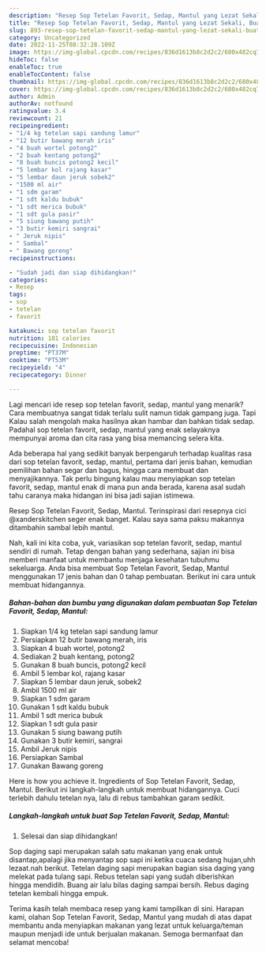 ```yaml
---
description: "Resep Sop Tetelan Favorit, Sedap, Mantul yang Lezat Sekali, Buat Buka Puasa Lezat"
title: "Resep Sop Tetelan Favorit, Sedap, Mantul yang Lezat Sekali, Buat Buka Puasa Lezat"
slug: 893-resep-sop-tetelan-favorit-sedap-mantul-yang-lezat-sekali-buat-buka-puasa-lezat
category: Uncategorized
date: 2022-11-25T08:32:28.109Z
image: https://img-global.cpcdn.com/recipes/836d1613b8c2d2c2/680x482cq70/sop-tetelan-favorit-sedap-mantul-foto-resep-utama.jpg
hideToc: false
enableToc: true
enableTocContent: false
thumbnail: https://img-global.cpcdn.com/recipes/836d1613b8c2d2c2/680x482cq70/sop-tetelan-favorit-sedap-mantul-foto-resep-utama.jpg
cover: https://img-global.cpcdn.com/recipes/836d1613b8c2d2c2/680x482cq70/sop-tetelan-favorit-sedap-mantul-foto-resep-utama.jpg
author: Admin
authorAv: notfound
ratingvalue: 3.4
reviewcount: 21
recipeingredient:
- "1/4 kg tetelan sapi sandung lamur"
- "12 butir bawang merah iris"
- "4 buah wortel potong2"
- "2 buah kentang potong2"
- "8 buah buncis potong2 kecil"
- "5 lembar kol rajang kasar"
- "5 lembar daun jeruk sobek2"
- "1500 ml air"
- "1 sdm garam"
- "1 sdt kaldu bubuk"
- "1 sdt merica bubuk"
- "1 sdt gula pasir"
- "5 siung bawang putih"
- "3 butir kemiri sangrai"
- " Jeruk nipis"
- " Sambal"
- " Bawang goreng"
recipeinstructions:

- "Sudah jadi dan siap dihidangkan!"
categories:
- Resep
tags:
- sop
- tetelan
- favorit

katakunci: sop tetelan favorit 
nutrition: 181 calories
recipecuisine: Indonesian
preptime: "PT37M"
cooktime: "PT53M"
recipeyield: "4"
recipecategory: Dinner

---
```



Lagi mencari ide resep sop tetelan favorit, sedap, mantul yang menarik? Cara membuatnya sangat tidak terlalu sulit namun tidak gampang juga. Tapi Kalau salah mengolah maka hasilnya akan hambar dan bahkan tidak sedap. Padahal sop tetelan favorit, sedap, mantul yang enak selayaknya mempunyai aroma dan cita rasa yang bisa memancing selera kita.


Ada beberapa hal yang sedikit banyak berpengaruh terhadap kualitas rasa dari sop tetelan favorit, sedap, mantul, pertama dari jenis bahan, kemudian pemilihan bahan segar dan bagus, hingga cara membuat dan menyajikannya. Tak perlu bingung kalau mau menyiapkan sop tetelan favorit, sedap, mantul enak di mana pun anda berada, karena asal sudah tahu caranya maka hidangan ini bisa jadi sajian istimewa.

Resep Sop Tetelan Favorit, Sedap, Mantul. Terinspirasi dari resepnya cici @xanderskitchen seger enak banget. Kalau saya sama paksu makannya ditambahin sambal lebih mantul.


Nah, kali ini kita coba, yuk, variasikan sop tetelan favorit, sedap, mantul sendiri di rumah. Tetap dengan bahan yang sederhana, sajian ini bisa memberi manfaat untuk membantu menjaga kesehatan tubuhmu sekeluarga. Anda bisa membuat Sop Tetelan Favorit, Sedap, Mantul menggunakan 17 jenis bahan dan 0 tahap pembuatan. Berikut ini cara untuk membuat hidangannya.

<!--inarticleads1-->

##### Bahan-bahan dan bumbu yang digunakan dalam pembuatan Sop Tetelan Favorit, Sedap, Mantul:

1. Siapkan 1/4 kg tetelan sapi sandung lamur
1. Persiapkan 12 butir bawang merah, iris
1. Siapkan 4 buah wortel, potong2
1. Sediakan 2 buah kentang, potong2
1. Gunakan 8 buah buncis, potong2 kecil
1. Ambil 5 lembar kol, rajang kasar
1. Siapkan 5 lembar daun jeruk, sobek2
1. Ambil 1500 ml air
1. Siapkan 1 sdm garam
1. Gunakan 1 sdt kaldu bubuk
1. Ambil 1 sdt merica bubuk
1. Siapkan 1 sdt gula pasir
1. Gunakan 5 siung bawang putih
1. Gunakan 3 butir kemiri, sangrai
1. Ambil  Jeruk nipis
1. Persiapkan  Sambal
1. Gunakan  Bawang goreng


Here is how you achieve it. Ingredients of Sop Tetelan Favorit, Sedap, Mantul. Berikut ini langkah-langkah untuk membuat hidangannya. Cuci terlebih dahulu tetelan nya, lalu di rebus tambahkan garam sedikit. 

<!--inarticleads2-->

##### Langkah-langkah untuk buat Sop Tetelan Favorit, Sedap, Mantul:


1. Selesai dan siap dihidangkan!

Sop daging sapi merupakan salah satu makanan yang enak untuk disantap,apalagi jika menyantap sop sapi ini ketika cuaca sedang hujan,uhh lezaat.nah berikut. Tetelan daging sapi merupakan bagian sisa daging yang melekat pada tulang sapi. Rebus tetelan sapi yang sudah diberishkan hingga mendidih. Buang air lalu bilas daging sampai bersih. Rebus daging tetelan kembali hingga empuk. 

Terima kasih telah membaca resep yang kami tampilkan di sini. Harapan kami, olahan Sop Tetelan Favorit, Sedap, Mantul yang mudah di atas dapat membantu anda menyiapkan makanan yang lezat untuk keluarga/teman maupun menjadi ide untuk berjualan makanan. Semoga bermanfaat dan selamat mencoba!

